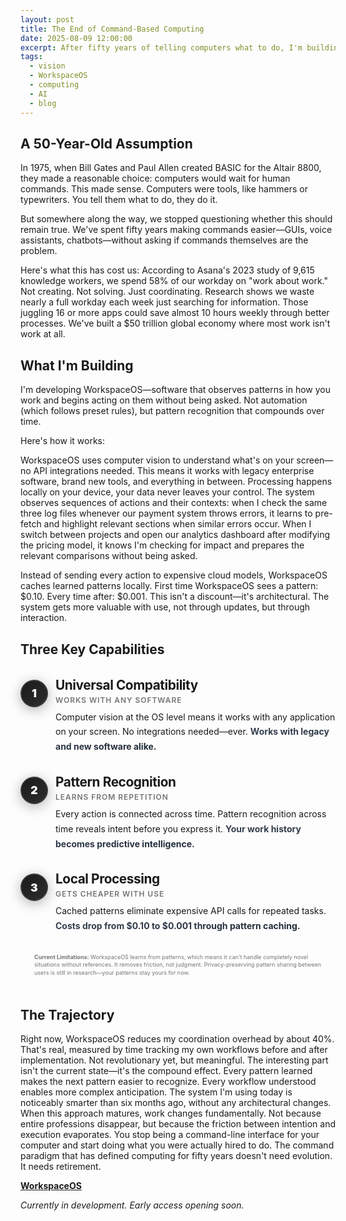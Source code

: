```yaml
---
layout: post
title: The End of Command-Based Computing
date: 2025-08-09 12:00:00
excerpt: After fifty years of telling computers what to do, I'm building WorkspaceOS—software that observes your work patterns and acts on them without being asked. Here's what anticipatory computing looks like in practice.
tags:
  - vision
  - WorkspaceOS
  - computing
  - AI
  - blog
---
```


## A 50-Year-Old Assumption

In 1975, when Bill Gates and Paul Allen created BASIC for the Altair 8800, they made a reasonable choice: computers would wait for human commands. This made sense. Computers were tools, like hammers or typewriters. You tell them what to do, they do it.

But somewhere along the way, we stopped questioning whether this should remain true. We've spent fifty years making commands easier—GUIs, voice assistants, chatbots—without asking if commands themselves are the problem.

Here's what this has cost us: According to Asana's 2023 study of 9,615 knowledge workers, we spend 58% of our workday on "work about work." Not creating. Not solving. Just coordinating. Research shows we waste nearly a full workday each week just searching for information. Those juggling 16 or more apps could save almost 10 hours weekly through better processes. We've built a $50 trillion global economy where most work isn't work at all.

## What I'm Building

I'm developing WorkspaceOS—software that observes patterns in how you work and begins acting on them without being asked. Not automation (which follows preset rules), but pattern recognition that compounds over time.

Here's how it works:

WorkspaceOS uses computer vision to understand what's on your screen—no API integrations needed. This means it works with legacy enterprise software, brand new tools, and everything in between. Processing happens locally on your device, your data never leaves your control. The system observes sequences of actions and their contexts: when I check the same three log files whenever our payment system throws errors, it learns to pre-fetch and highlight relevant sections when similar errors occur. When I switch between projects and open our analytics dashboard after modifying the pricing model, it knows I'm checking for impact and prepares the relevant comparisons without being asked.

Instead of sending every action to expensive cloud models, WorkspaceOS caches learned patterns locally. First time WorkspaceOS sees a pattern: $0.10. Every time after: $0.001. This isn't a discount—it's architectural. The system gets more valuable with use, not through updates, but through interaction.

## Three Key Capabilities

<style>
.pillars-container {
  margin: 1.5rem auto;
  max-width: 65ch;
  position: relative;
}

.pillar {
  margin: 2rem 0;
  position: relative;
  padding-left: 3.5rem;
}

.pillar-number {
  position: absolute;
  left: 0;
  top: 0.25rem;
  width: 2.5rem;
  height: 2.5rem;
  background: linear-gradient(135deg, #1a1a1a 0%, #2d2d2d 100%);
  border: 2px solid rgba(255, 255, 255, 0.1);
  border-radius: 50%;
  display: flex;
  align-items: center;
  justify-content: center;
  font-weight: 900;
  font-size: 1.1rem;
  color: white;
  box-shadow: 0 4px 20px rgba(0, 0, 0, 0.3);
}

.pillar-title {
  font-size: 1.3rem;
  font-weight: 700;
  margin-bottom: 0.25rem;
  color: var(--text-primary);
  letter-spacing: -0.02em;
}

.pillar-subtitle {
  font-size: 12px;
  text-transform: uppercase;
  letter-spacing: 0.08em;
  opacity: 0.6;
  margin-bottom: 0.5rem;
  font-weight: 600;
}

.pillar-content {
  line-height: 1.7;
  color: var(--text-secondary);
}

.pillar-highlight {
  background: linear-gradient(120deg, #374151 0%, #1f2937 100%);
  -webkit-background-clip: text;
  -webkit-text-fill-color: transparent;
  background-clip: text;
  font-weight: 700;
}

@media (prefers-color-scheme: dark) {
  .pillar-number {
    background: linear-gradient(135deg, #0f0f0f 0%, #1f1f1f 100%);
    border: 2px solid rgba(255, 255, 255, 0.2);
    box-shadow: 0 4px 20px rgba(0, 0, 0, 0.5);
  }
  .pillar-highlight {
    background: linear-gradient(120deg, #ffffff 0%, #d1d5db 100%);
    -webkit-background-clip: text;
    -webkit-text-fill-color: transparent;
    background-clip: text;
  }
}

@media (max-width: 768px) {
  .pillar {
    padding-left: 3rem;
  }
  .pillar-number {
    width: 2.25rem;
    height: 2.25rem;
    font-size: 1rem;
  }
}
</style>

<div class="pillars-container">

<div class="pillar">
<div class="pillar-number">1</div>
<div class="pillar-title">Universal Compatibility</div>
<div class="pillar-subtitle">Works with any software</div>
<div class="pillar-content">
Computer vision at the OS level means it works with any application on your screen. No integrations needed—ever. <span class="pillar-highlight">Works with legacy and new software alike.</span>
</div>
</div>

<div class="pillar">
<div class="pillar-number">2</div>
<div class="pillar-title">Pattern Recognition</div>
<div class="pillar-subtitle">Learns from repetition</div>
<div class="pillar-content">
Every action is connected across time. Pattern recognition across time reveals intent before you express it. <span class="pillar-highlight">Your work history becomes predictive intelligence.</span>
</div>
</div>

<div class="pillar">
<div class="pillar-number">3</div>
<div class="pillar-title">Local Processing</div>
<div class="pillar-subtitle">Gets cheaper with use</div>
<div class="pillar-content">
Cached patterns eliminate expensive API calls for repeated tasks. <span class="pillar-highlight">Costs drop from $0.10 to $0.001 through pattern caching.</span>
</div>
</div>

</div>

<style>
.limitations {
  font-size: 9px;
  opacity: 0.6;
  max-width: 81ch;
  margin: 0 auto 3rem auto;
  line-height: 1.4;
}
</style>

<div class="limitations">
<strong>Current Limitations:</strong> WorkspaceOS learns from patterns, which means it can't handle completely novel situations without references. It removes friction, not judgment. Privacy-preserving pattern sharing between users is still in research—your patterns stay yours for now.
</div>

## The Trajectory

Right now, WorkspaceOS reduces my coordination overhead by about 40%. That's real, measured by time tracking my own workflows before and after implementation. Not revolutionary yet, but meaningful. The interesting part isn't the current state—it's the compound effect. Every pattern learned makes the next pattern easier to recognize. Every workflow understood enables more complex anticipation. The system I'm using today is noticeably smarter than six months ago, without any architectural changes. When this approach matures, work changes fundamentally. Not because entire professions disappear, but because the friction between intention and execution evaporates. You stop being a command-line interface for your computer and start doing what you were actually hired to do. The command paradigm that has defined computing for fifty years doesn't need evolution. It needs retirement.

**[WorkspaceOS](https://tryworkspaceos.com)**

*Currently in development. Early access opening soon.*